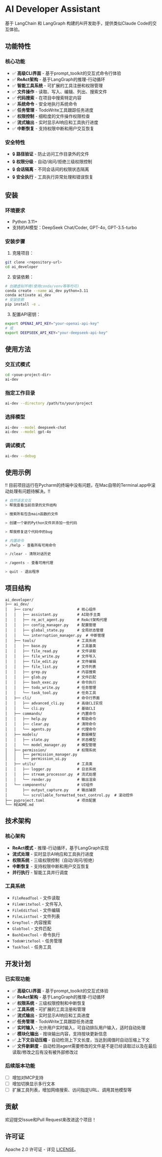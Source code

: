 # AI Developer Assistant

基于 LangChain 和 LangGraph 构建的AI开发助手，提供类似Claude Code的交互体验。

## 功能特性

### 核心功能
- ✅ **高级CLI界面** - 基于prompt_toolkit的交互式命令行体验
- ✅ **ReAct架构** - 基于LangGraph的推理-行动循环
- ✅ **智能工具系统** - 可扩展的工具注册和权限管理
- ✅ **文件操作** - 读取、写入、编辑、列出、搜索文件
- ✅ **代码搜索** - 在项目中搜索特定内容
- ✅ **系统命令** - 安全地执行系统命令
- ✅ **任务管理** - TodoWrite工具跟踪任务进度
- ✅ **权限控制** - 细粒度的文件操作权限检查
- ✅ **流式输出** - 实时显示AI响应和工具执行进度
- ✅ **中断恢复** - 支持权限中断和用户交互恢复

### 安全特性
- 🔒 **路径验证** - 防止访问工作目录外的文件
- 🔒 **权限分级** - 自动/询问/拒绝三级权限控制
- 🔒 **会话隔离** - 不同会话间的权限状态隔离
- 🔒 **安全执行** - 工具执行异常处理和错误恢复

## 安装

### 环境要求
- Python 3.11+
- 支持的AI模型：DeepSeek Chat/Coder, GPT-4o, GPT-3.5-turbo

### 安装步骤

1. 克隆项目：
```bash
git clone <repository-url>
cd ai_developer
```

2. 安装依赖：
```bash
# 创建虚拟环境(使用conda/venv等等均可)
conda create --name ai_dev python=3.11
conda activate ai_dev
# 安装依赖
pip install -e .
```

3. 配置API密钥：
```bash
export OPENAI_API_KEY="your-openai-api-key"
# 或
export DEEPSEEK_API_KEY="your-deepseek-api-key"
```

## 使用方法

### 交互式模式
```bash
cd <youe-project-dir>
ai-dev
```

### 指定工作目录
```bash
ai-dev --directory /path/to/your/project
```

### 选择模型
```bash
ai-dev --model deepseek-chat
ai-dev --model gpt-4o
```

### 调试模式
```bash
ai-dev --debug
```

## 使用示例

!! 目前项目运行在Pycharm的终端中没有问题，在Mac自带的Terminal.app中滚动处理有问题待解决。!!

```bash
# 自然语言交互
> 帮我查看当前目录的文件结构

> 搜索所有包含main函数的文件

> 创建一个新的Python文件并添加一些代码

> 帮我修复这个代码中的bug

# 内置命令
> /help - 查看所有可用命令

> /clear - 清除对话历史

> /agents - 查看可用代理

> quit - 退出程序
```

## 项目结构

```
ai_developer/
├── ai_dev/
│   ├── core/                    # 核心组件
│   │   ├── assistant.py         # AI助手主类
│   │   ├── re_act_agent.py      # ReAct架构代理
│   │   ├── config_manager.py    # 配置管理
│   │   ├── global_state.py      # 全局状态管理
│   │   └── interruption_manager.py  # 中断管理
│   ├── tools/                   # 工具系统
│   │   ├── base.py              # 工具基类
│   │   ├── file_read.py         # 文件读取
│   │   ├── file_write.py        # 文件写入
│   │   ├── file_edit.py         # 文件编辑
│   │   ├── file_list.py         # 文件列表
│   │   ├── grep.py              # 内容搜索
│   │   ├── glob.py              # 文件匹配
│   │   ├── bash_exec.py         # 命令执行
│   │   ├── todo_write.py        # 任务管理
│   │   └── task_tool.py         # 任务工具
│   ├── cli/                     # 命令行界面
│   │   ├── advanced_cli.py      # 高级CLI实现
│   │   └── cli.py               # 基础CLI
│   ├── commands/                # 内置命令
│   │   ├── help.py              # 帮助命令
│   │   ├── clear.py             # 清除命令
│   │   └── agents.py            # 代理命令
│   ├── models/                  # 数据模型
│   │   ├── state.py             # 状态模型
│   │   └── model_manager.py     # 模型管理
│   ├── permission/              # 权限系统
│   │   ├── permission_manager.py
│   │   └── permission_ui.py
│   ├── utils/                   # 工具类
│   │   ├── logger.py            # 日志系统
│   │   ├── stream_processor.py  # 流式处理
│   │   └── render.py            # 输出渲染
│   └── components/              # UI组件
│       ├── output_capture.py    # 输出捕获
│       └── scrollable_formatted_text_control.py  # 滚动控件
├── pyproject.toml               # 项目配置
└── README.md
```

## 技术架构

### 核心架构
- **ReAct模式** - 推理-行动循环，基于LangGraph实现
- **流式处理** - 实时显示AI响应和工具执行进度
- **权限系统** - 三级权限控制（自动/询问/拒绝）
- **中断恢复** - 支持权限中断和用户交互恢复
- **并行执行** - 智能工具并行调度

### 工具系统
- `FileReadTool` - 文件读取
- `FileWriteTool` - 文件写入
- `FileEditTool` - 文件编辑
- `FileListTool` - 文件列表
- `GrepTool` - 内容搜索
- `GlobTool` - 文件匹配
- `BashExecTool` - 命令执行
- `TodoWriteTool` - 任务管理
- `TaskTool` - 任务工具

## 开发计划

### 已实现功能
- ✅ **高级CLI界面** - 基于prompt_toolkit的交互式体验
- ✅ **ReAct架构** - 基于LangGraph的推理-行动循环
- ✅ **权限系统** - 三级权限控制和中断恢复
- ✅ **工具系统** - 可扩展的工具注册和管理
- ✅ **流式输出** - 实时显示AI响应和工具进度
- ✅ **任务管理** - TodoWrite工具跟踪任务进度
- ✅ **实时输入** - 允许用户实时输入，可自动排队用户输入，适时自动处理
- ✅ **模块化输出** - 按块输出内容，支持按块更新信息
- ✅ **上下文自动压缩** - 自动检测上下文长度，当达到阈值时自动压缩上下文
- ✅ **文件新鲜度** - 自动检测agent需要修改的文件是不是已经读取过以及在最后读取/修改之后有没有被外部修改过

### 后续版本功能
- [ ] 增加对MCP支持
- [ ] 增加切换显示多行文本
- [ ] 扩展工具列表，增加网络搜索、访问指定URL、调用其他模型等

## 贡献

欢迎提交Issue和Pull Request来改进这个项目！

## 许可证

Apache 2.0 许可证 - 详见 [LICENSE](LICENSE)。